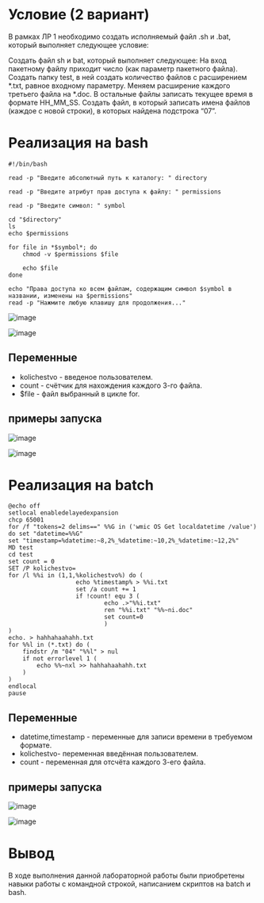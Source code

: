 # Условие (2 вариант)

В рамках ЛР 1 необходимо создать исполняемый файл .sh и .bat, который выполняет следующее условие:

Создать файл sh и bat, который выполняет следующее:
На вход пакетному файлу приходит число (как параметр пакетного файла). Создать папку test, в ней создать количество файлов с расширением *.txt, равное входному параметру. Меняем расширение каждого третьего файла на *.doc. В остальные файлы записать текущее время в формате HH_MM_SS. Создать файл, в который записать имена файлов (каждое с новой строки), в которых найдена подстрока “07”.

# Реализация на bash
```
#!/bin/bash

read -p "Введите абсолютный путь к каталогу: " directory

read -p "Введите атрибут прав доступа к файлу: " permissions

read -p "Введите символ: " symbol

cd "$directory"
ls
echo $permissions

for file in *$symbol*; do
    chmod -v $permissions $file
	
	echo $file
done

echo "Права доступа ко всем файлам, содержащим символ $symbol в названии, изменены на $permissions"
read -p "Нажмите любую клавишу для продолжения..."
```
![image](https://github.com/iis-32170x/RPIIS/blob/%D0%91%D0%B5%D0%B4%D0%B0%D1%80%D0%B8%D0%BA_%D0%97/images/%D0%A1%D0%BD%D0%B8%D0%BC%D0%BE%D0%BA%20%D1%8D%D0%BA%D1%80%D0%B0%D0%BD%D0%B0%202023-10-18%20222737.png)



![image](https://github.com/iis-32170x/RPIIS/blob/%D0%91%D0%B5%D0%B4%D0%B0%D1%80%D0%B8%D0%BA_%D0%97/images/%D0%A1%D0%BD%D0%B8%D0%BC%D0%BE%D0%BA%20%D1%8D%D0%BA%D1%80%D0%B0%D0%BD%D0%B0%20(3).png)


## Переменные

- kolichestvo - введеное пользователем.
- count - счётчик для нахождения каждого 3-го файла.
- $file - файл выбранный в цикле for.
## примеры запуска

![image](https://github.com/iis-32170x/RPIIS/blob/%D0%91%D0%B5%D0%B4%D0%B0%D1%80%D0%B8%D0%BA_%D0%97/images/%D0%A1%D0%BD%D0%B8%D0%BC%D0%BE%D0%BA%20%D1%8D%D0%BA%D1%80%D0%B0%D0%BD%D0%B0%202023-10-18%20222737.png)



![image](https://github.com/iis-32170x/RPIIS/blob/%D0%91%D0%B5%D0%B4%D0%B0%D1%80%D0%B8%D0%BA_%D0%97/images/%D0%A1%D0%BD%D0%B8%D0%BC%D0%BE%D0%BA%20%D1%8D%D0%BA%D1%80%D0%B0%D0%BD%D0%B0%20(3).png)
# Реализация на batch
```
@echo off
setlocal enabledelayedexpansion
chcp 65001
for /f "tokens=2 delims==" %%G in ('wmic OS Get localdatetime /value') do set "datetime=%%G" 
set "timestamp=%datetime:~8,2%_%datetime:~10,2%_%datetime:~12,2%"
MD test
cd test
set count = 0 
SET /P kolichestvo=
for /l %%i in (1,1,%kolichestvo%) do (
                   echo %timestamp% > %%i.txt
                   set /a count += 1
                   if !count! equ 3 (
                           echo .>"%%i.txt"
                           ren "%%i.txt" "%%~ni.doc"
                           set count=0
                           )
) 
echo. > hahhahaahahh.txt
for %%l in (*.txt) do (
    findstr /m "04" "%%l" > nul
    if not errorlevel 1 (
        echo %%~nxl >> hahhahaahahh.txt
    )
)
endlocal
pause
```
## Переменные 

- datetime,timestamp - переменные для записи времени в требуемом формате.
- kolichestvo- переменная введённая пользователем.
- count - переменная для отсчёта каждого 3-его файла.

## примеры запуска
![image](https://github.com/iis-32170x/RPIIS/blob/%D0%91%D0%B5%D0%B4%D0%B0%D1%80%D0%B8%D0%BA_%D0%97/images/%D0%A1%D0%BD%D0%B8%D0%BC%D0%BE%D0%BA%20%D1%8D%D0%BA%D1%80%D0%B0%D0%BD%D0%B0%202023-10-18%20224335.png)

![image](https://github.com/iis-32170x/RPIIS/blob/%D0%91%D0%B5%D0%B4%D0%B0%D1%80%D0%B8%D0%BA_%D0%97/images/%D0%A1%D0%BD%D0%B8%D0%BC%D0%BE%D0%BA%20%D1%8D%D0%BA%D1%80%D0%B0%D0%BD%D0%B0%20(4).png)
# Вывод

В ходе выполнения данной лабораторной работы были приобретены навыки работы с командной строкой, написанием скриптов на batch и bash.
